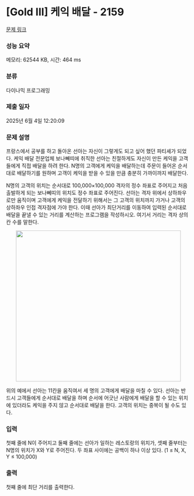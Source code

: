 # [Gold III] 케익 배달 - 2159 

[문제 링크](https://www.acmicpc.net/problem/2159) 

### 성능 요약

메모리: 62544 KB, 시간: 464 ms

### 분류

다이나믹 프로그래밍

### 제출 일자

2025년 6월 4일 12:20:09

### 문제 설명

<p>프랑스에서 공부를 하고 돌아온 선아는 자신이 그렇게도 되고 싶어 했던 파티셰가 되었다. 케익 배달 전문업체 보나뻬띠에 취직한 선아는 친절하게도 자신이 만든 케익을 고객들에게 직접 배달을 하려 한다. N명의 고객에게 케익을 배달하는데 주문이 들어온 순서대로 배달하기를 원하며 고객이 케익을 받을 수 있을 만큼 충분히 가까이까지 배달한다.</p>

<p>N명의 고객의 위치는 순서대로 100,000×100,000 격자의 정수 좌표로 주어지고 처음 출발하게 되는 보나뻬띠의 위치도 정수 좌표로 주어진다. 선아는 격자 위에서 상하좌우로만 움직이며 고객에게 케익을 전달하기 위해서는 그 고객의 위치까지 가거나 고객의 상하좌우 인접 격자점에 가야 한다. 이때 선아가 최단거리를 이동하여 입력된 순서대로 배달을 끝낼 수 있는 거리를 계산하는 프로그램을 작성하시오. 여기서 거리는 격자 상의 칸 수를 말한다.</p>

<p style="text-align: center;"><img alt="" height="413" src="https://www.acmicpc.net/JudgeOnline/upload/201008/ckae.PNG" width="451"></p>

<p>위의 예에서 선아는 11칸을 움직여서 세 명의 고객에게 배달을 마칠 수 있다. 선아는 반드시 고객들에게 순서대로 배달을 하며 순서에 어긋난 사람에게 배달을 할 수 있는 위치에 있더라도 케익을 주지 않고 순서대로 배달을 한다. 고객의 위치는 중복이 될 수도 있다.</p>

### 입력 

 <p>첫째 줄에 N이 주어지고 둘째 줄에는 선아가 일하는 레스토랑의 위치가, 셋째 줄부터는 N명의 위치가 X와 Y로 주어진다. 두 좌표 사이에는 공백이 하나 이상 있다. (1 ≤ N, X, Y ≤ 100,000)</p>

### 출력 

 <p>첫째 줄에 최단 거리를 출력한다.</p>

